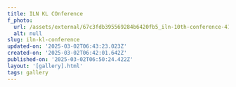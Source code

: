 ```yaml
---
title: ILN KL COnference
f_photo:
  url: /assets/external/67c3fdb395569284b6420fb5_iln-10th-conference-41-scaled.jpg
  alt: null
slug: iln-kl-conference
updated-on: '2025-03-02T06:43:23.023Z'
created-on: '2025-03-02T06:42:01.642Z'
published-on: '2025-03-02T06:50:24.422Z'
layout: '[gallery].html'
tags: gallery
---
```



